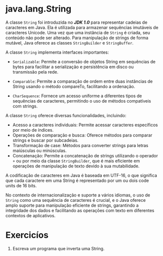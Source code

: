 # java.lang.String

A classe `String` foi introduzida no ***JDK 1.0*** para representar cadeias de caracteres em Java. Ela é utilizada para armazenar sequências imutáveis de caracteres Unicode. Uma vez que uma instância de `String` é criada, seu conteúdo não pode ser alterado. Para manipulação de strings de forma mutável, Java oferece as classes `StringBuilder` e `StringBuffer`.

A classe `String` implementa interfaces importantes:

- `Serializable`: Permite a conversão de objetos String em sequências de bytes para facilitar a serialização e persistência em disco ou transmissão pela rede.

- `Comparable`: Permite a comparação de ordem entre duas instâncias de String usando o método compareTo, facilitando a ordenação.

- `CharSequence`: Fornece um acesso uniforme a diferentes tipos de sequências de caracteres, permitindo o uso de métodos compatíveis com strings.

A classe `String` oferece diversas funcionalidades, incluindo:

- Acesso a caracteres individuais: Permite acessar caracteres específicos por meio de índices.
- Operações de comparação e busca: Oferece métodos para comparar strings e buscar por subcadeias.
- Transformação de case: Métodos para converter strings para letras maiúsculas ou minúsculas.
- Concatenação: Permite a concatenação de strings utilizando o operador `+` ou por meio da classe `StringBuilder`, que é mais eficiente em operações de manipulação de texto devido à sua mutabilidade.

A codificação de caracteres em Java é baseada em UTF-16, o que significa que cada caractere em uma String é representado por um ou dois code units de 16 bits.

No contexto de internacionalização e suporte a vários idiomas, o uso de `String` como uma sequência de caracteres é crucial, e o Java oferece amplo suporte para manipulação eficiente de strings, garantindo a integridade dos dados e facilitando as operações com texto em diferentes contextos de aplicativos.

# Exercicíos

1. Escreva um programa que inverta uma String.